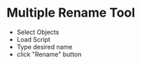 # Multiple Rename Tool

- Select Objects
- Load Script
- Type desired name
- click "Rename" button


 
